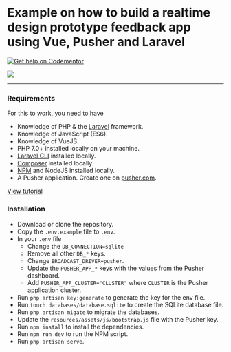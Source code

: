 # Example on how to build a realtime design prototype feedback app using Vue, Pusher and Laravel
[![Get help on Codementor](https://cdn.codementor.io/badges/get_help_github.svg)](https://www.codementor.io/neoighodaro?utm_source=github&utm_medium=button&utm_term=neoighodaro&utm_campaign=github)

![](https://www.dropbox.com/s/v57xcp41uqoyzro/Create-a-realtime-design-feedback-app-using-VueJS-Pusher-and-Laravel.gif?raw=1)

-----

### Requirements
For this to work, you need to have


- Knowledge of PHP & the [Laravel](https://laravel.com) framework.
- Knowledge of JavaScript (ES6).
- Knowledge of VueJS.
- PHP 7.0+ installed locally on your machine.
- [Laravel CLI](https://laravel.com/docs/5.5/installation#installing-laravel) installed locally.
- [Composer](https://getcomposer.org/doc/00-intro.md#installation-linux-unix-osx) installed locally.
- [NPM](https://docs.npmjs.com/cli/install) and NodeJS installed locally.
- A Pusher application. Create one on [pusher.com](https://pusher.com).

[View tutorial](https://pusher.com/tutorials/design-feedback-vuejs)

### Installation
* Download or clone the repository.
* Copy the `.env.example` file to `.env`.
* In your `.env` file
    * Change the `DB_CONNECTION=sqlite`
    * Remove all other `DB_*` keys.
    * Change `BROADCAST_DRIVER=pusher`.
    * Update the `PUSHER_APP_*` keys with the values from the Pusher dashboard.
    * Add `PUSHER_APP_CLUSTER="CLUSTER"` where `CLUSTER` is the Pusher application cluster.
* Run `php artisan key:generate` to generate the key for the env file.
* Run `touch databases/database.sqlite` to create the SQLite database file.
* Run `php artisan migate` to migrate the databases.
* Update the `resources/assets/js/bootstrap.js` file with the Pusher key.
* Run `npm install` to install the dependencies.
* Run `npm run dev` to run the NPM script.
* Run `php artisan serve`.
